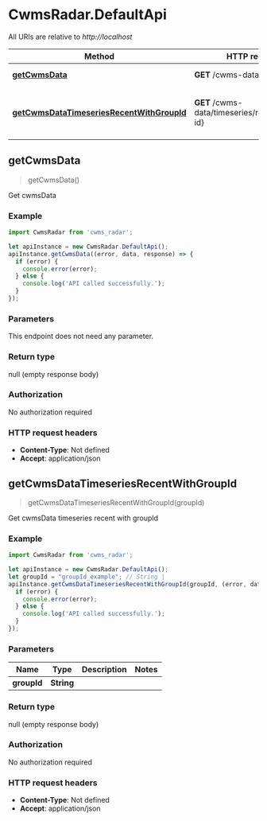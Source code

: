 # CwmsRadar.DefaultApi

All URIs are relative to *http://localhost*

Method | HTTP request | Description
------------- | ------------- | -------------
[**getCwmsData**](DefaultApi.md#getCwmsData) | **GET** /cwms-data | Get cwmsData
[**getCwmsDataTimeseriesRecentWithGroupId**](DefaultApi.md#getCwmsDataTimeseriesRecentWithGroupId) | **GET** /cwms-data/timeseries/recent/{group-id} | Get cwmsData timeseries recent with groupId



## getCwmsData

> getCwmsData()

Get cwmsData

### Example

```javascript
import CwmsRadar from 'cwms_radar';

let apiInstance = new CwmsRadar.DefaultApi();
apiInstance.getCwmsData((error, data, response) => {
  if (error) {
    console.error(error);
  } else {
    console.log('API called successfully.');
  }
});
```

### Parameters

This endpoint does not need any parameter.

### Return type

null (empty response body)

### Authorization

No authorization required

### HTTP request headers

- **Content-Type**: Not defined
- **Accept**: application/json


## getCwmsDataTimeseriesRecentWithGroupId

> getCwmsDataTimeseriesRecentWithGroupId(groupId)

Get cwmsData timeseries recent with groupId

### Example

```javascript
import CwmsRadar from 'cwms_radar';

let apiInstance = new CwmsRadar.DefaultApi();
let groupId = "groupId_example"; // String | 
apiInstance.getCwmsDataTimeseriesRecentWithGroupId(groupId, (error, data, response) => {
  if (error) {
    console.error(error);
  } else {
    console.log('API called successfully.');
  }
});
```

### Parameters


Name | Type | Description  | Notes
------------- | ------------- | ------------- | -------------
 **groupId** | **String**|  | 

### Return type

null (empty response body)

### Authorization

No authorization required

### HTTP request headers

- **Content-Type**: Not defined
- **Accept**: application/json

